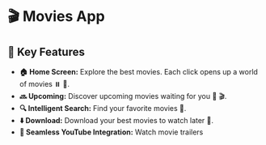 # 🎬 Movies App


## 🌟 Key Features
- **🏠 Home Screen:** Explore the best movies. Each click opens up a world of movies ⏸️ 🎥.
- **🔜 Upcoming:** Discover upcoming movies waiting for you 👀 🎬.
- **🔍 Intelligent Search:** Find your favorite movies 🎥.
- **⬇️ Download:** Download your best movies to watch later 🍿.
- **📲 Seamless YouTube Integration:** Watch movie trailers
